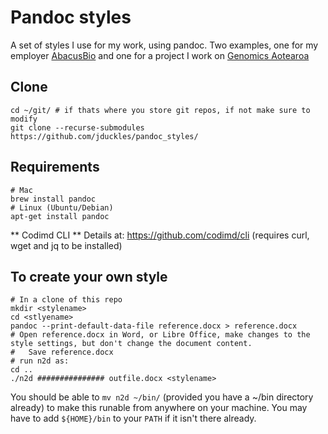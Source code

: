 # Pandoc styles 

A set of styles I use for my work, using pandoc. Two examples, one for my employer 
[AbacusBio](https://abacusbio.com) and one for a project I work on [Genomics Aotearoa](https://genomics-aotearoa.org.nz)


## Clone

```
cd ~/git/ # if thats where you store git repos, if not make sure to modify 
git clone --recurse-submodules https://github.com/jduckles/pandoc_styles/
```

## Requirements

```
# Mac 
brew install pandoc 
# Linux (Ubuntu/Debian)
apt-get install pandoc
```

** Codimd CLI ** Details at: https://github.com/codimd/cli (requires curl, wget and jq to be installed)

## To create your own style

```
# In a clone of this repo 
mkdir <stylename>
cd <stlyename>
pandoc --print-default-data-file reference.docx > reference.docx
# Open reference.docx in Word, or Libre Office, make changes to the style settings, but don't change the document content.
#   Save reference.docx
# run n2d as:
cd ..
./n2d ############### outfile.docx <stylename>
```

You should be able to `mv n2d ~/bin/` (provided you have a ~/bin directory already) to make this runable from anywhere on your machine.
You may have to add `${HOME}/bin` to your `PATH` if it isn't there already. 

